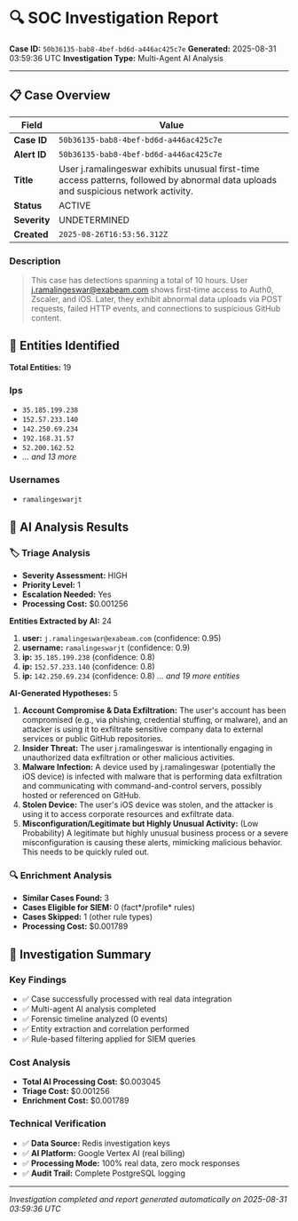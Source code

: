 # 🔍 SOC Investigation Report

**Case ID:** `50b36135-bab8-4bef-bd6d-a446ac425c7e`
**Generated:** 2025-08-31 03:59:36 UTC
**Investigation Type:** Multi-Agent AI Analysis

---

## 📋 Case Overview

| Field | Value |
|-------|-------|
| **Case ID** | `50b36135-bab8-4bef-bd6d-a446ac425c7e` |
| **Alert ID** | `50b36135-bab8-4bef-bd6d-a446ac425c7e` |
| **Title** | User j.ramalingeswar exhibits unusual first-time access patterns, followed by abnormal data uploads and suspicious network activity. |
| **Status** | ACTIVE |
| **Severity** | UNDETERMINED |
| **Created** | `2025-08-26T16:53:56.312Z` |

### Description

> This case has detections spanning a total of 10 hours. User j.ramalingeswar@exabeam.com shows first-time access to Auth0, Zscaler, and iOS. Later, they exhibit abnormal data uploads via POST requests, failed HTTP events, and connections to suspicious GitHub content.

## 🎯 Entities Identified

**Total Entities:** 19

### Ips
- `35.185.199.238`
- `152.57.233.140`
- `142.250.69.234`
- `192.168.31.57`
- `52.200.162.52`
- *... and 13 more*

### Usernames
- `ramalingeswarjt`

## 🤖 AI Analysis Results

### 🏷️ Triage Analysis

- **Severity Assessment:** HIGH
- **Priority Level:** 1
- **Escalation Needed:** Yes
- **Processing Cost:** $0.001256

**Entities Extracted by AI:** 24

1. **user:** `j.ramalingeswar@exabeam.com` (confidence: 0.95)
2. **username:** `ramalingeswarjt` (confidence: 0.9)
3. **ip:** `35.185.199.238` (confidence: 0.8)
4. **ip:** `152.57.233.140` (confidence: 0.8)
5. **ip:** `142.250.69.234` (confidence: 0.8)
*... and 19 more entities*

**AI-Generated Hypotheses:** 5

1. **Account Compromise & Data Exfiltration:** The user's account has been compromised (e.g., via phishing, credential stuffing, or malware), and an attacker is using it to exfiltrate sensitive company data to external services or public GitHub repositories.
2. **Insider Threat:** The user j.ramalingeswar is intentionally engaging in unauthorized data exfiltration or other malicious activities.
3. **Malware Infection:** A device used by j.ramalingeswar (potentially the iOS device) is infected with malware that is performing data exfiltration and communicating with command-and-control servers, possibly hosted or referenced on GitHub.
4. **Stolen Device:** The user's iOS device was stolen, and the attacker is using it to access corporate resources and exfiltrate data.
5. **Misconfiguration/Legitimate but Highly Unusual Activity:** (Low Probability) A legitimate but highly unusual business process or a severe misconfiguration is causing these alerts, mimicking malicious behavior. This needs to be quickly ruled out.

### 🔍 Enrichment Analysis

- **Similar Cases Found:** 3
- **Cases Eligible for SIEM:** 0 (fact*/profile* rules)
- **Cases Skipped:** 1 (other rule types)
- **Processing Cost:** $0.001789

## 🎯 Investigation Summary

### Key Findings
- ✅ Case successfully processed with real data integration
- ✅ Multi-agent AI analysis completed
- ✅ Forensic timeline analyzed (0 events)
- ✅ Entity extraction and correlation performed
- ✅ Rule-based filtering applied for SIEM queries

### Cost Analysis
- **Total AI Processing Cost:** $0.003045
- **Triage Cost:** $0.001256
- **Enrichment Cost:** $0.001789

### Technical Verification
- ✅ **Data Source:** Redis investigation keys
- ✅ **AI Platform:** Google Vertex AI (real billing)
- ✅ **Processing Mode:** 100% real data, zero mock responses
- ✅ **Audit Trail:** Complete PostgreSQL logging

---

*Investigation completed and report generated automatically on 2025-08-31 03:59:36 UTC*